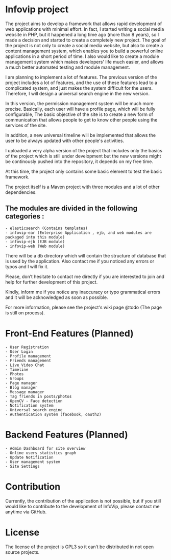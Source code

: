 Infovip project
===============

The project aims to develop a framework that allows rapid development of web 
applications with minimal effort. In fact, I started writing a social media 
website in PHP, but it happened a long time ago (more than 8 years), so I made 
a decision and started to create a completely new project. The goal of the 
project is not only to create a social media website, but also to create a 
content management system, which enables you to build a powerful online applications 
in a short period of time. I also would like to create a module management 
system which makes developers' life much easier, and allows a much better automated 
testing and module management.

I am planning to implement a lot of features. The previous 
version of the project includes a lot of features, and the use of these features 
lead to a complicated system, and just makes the system difficult for the users. 
Therefore, I will design a universal search engine in the new version.

In this version, the permission management system will be much more precise.
Basically, each user will have a profile page, which will be fully configurable,
The basic objective of the site is to create a new form of communication that 
allows people to get to know other people using the services of the site.

In addition, a new universal timeline will be implemented that allows the user to 
be always updated with other people's activities.

I uploaded a very alpha version of the project that includes only the basics of 
the project which is still under development but the new versions might be 
continously pushed into the repository, it depends on my free time.

At this time, the project only contains some basic element to test the basic framework.

The project itself is a Maven project with three modules and a lot of other dependencies. 

The modules are divided in the following categories :
-----------------------------------------------------
    - elasticsearch (Contains templates)
    - infovip-ear (Enterprise Application , ejb, and web modules are packaged into this module)
    - infovip-ejb (EJB module)
    - infovip-web (Web module)
    
There will be a db directory which will contain the structure of database that is used by the application.
Also contact me if you noticed any errors or typos and I will fix it.

Please, don’t hesitate to contact me directly if you are interested to join and 
help for further development of this project.

Kindly, inform me if you notice any inaccuracy or typo grammatical errors and 
it will be acknowledged as soon as possible.

For more information, please see the project's wiki page @todo (The page is still on process).

Front-End Features (Planned)
============================
    - User Registration
    - User Login
    - Profile management 
    - Friends management 
    - Live Video Chat
    - Timeline
    - Photos
    - Groups
    - Page manager
    - Blog manager
    - Message manager
    - Tag friends in posts/photos
    - OpenCV - Face detection
    - Notification system
    - Universal search engine
    - Authentication system (facebook, oauth2)

Backend Features (Planned)
==========================
    - Admin Dashboard for site overview
    - Online users statistics graph
    - Update Notification
    - User management system
    - Site Settings


Contribution
============
Currently, the contribution of the application is not possible, but if you still would like 
to contribute to the development of InfoVip, please contact me anytime via GitHub.

License
=======
The license of the project is GPL3 so it can’t be distributed in not open source projects.


